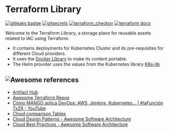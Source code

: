 # Terraform Library

[![gitleaks badge](https://img.shields.io/badge/protected%20by-gitleaks-blue)](https://github.com/zricethezav/gitleaks#pre-commit) [![gitsecrets](https://img.shields.io/badge/protected%20by-gitsecrets-blue)](https://github.com/awslabs/git-secrets) [![terraform_checkov](https://img.shields.io/badge/protected%20by-checkov-blue)](https://github.com/bridgecrewio/checkov) [![terraform docs](https://img.shields.io/badge/docs%20by-terraformdocs-blue)](https://github.com/terraform-docs/terraform-docs/)

Welcome to the Terraform Library, a storage place for reusable assets related to IAC using Terraform.

- It contains deployments for Kubernetes Cluster and its pre-requisites for different Cloud providers.
- It uses the [Docker Library](https://github.com/carlosrodlop/docker-lib) to make its content portable.
- The Helm provider uses the values from the Kubernetes library [K8s-lib](https://github.com/carlosrodlop/K8s-lib)

## ![Awesome](https://cdn.rawgit.com/sindresorhus/awesome/d7305f38d29fed78fa85652e3a63e154dd8e8829/media/badge.svg) references

- [Artifact Hub](https://artifacthub.io/)
- [Awesome Terraform Repos](https://github.com/stars/carlosrodlop/lists/iac-terraform)
- [Cómo MANGO aplica DevOps: AWS, Jenkins, Kubernetes… | #laFunción 7x29 - YouTube](https://www.youtube.com/watch?v=61C6wD_y1HA&t=195s)
- [Cloud comparison Tables](https://media.licdn.com/dms/image/C5622AQEWNRJe_IJN1Q/feedshare-shrink_2048_1536/0/1678887625639?e=1681948800&v=beta&t=izj3rSdiOc4iMoqd8UuYScEzZXp6epoSSb7x9tFLFOc)
- [Cloud Design Patterns - Awesome Software Architecture](https://awesome-architecture.com/cloud-design-patterns/cloud-design-patterns/)
- [Cloud Best Practices - Awesome Software Architecture](https://awesome-architecture.com/cloud-best-practices/)

